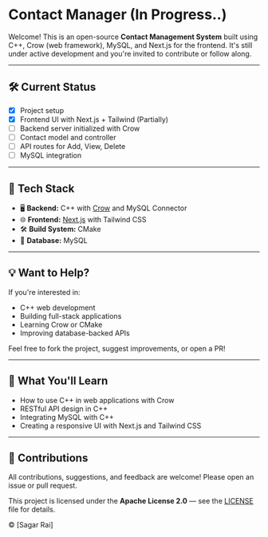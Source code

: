 # Contact Manager (In Progress..)

Welcome! This is an open-source **Contact Management System** built using C++, Crow (web framework), MySQL, and Next.js for the frontend. It's still under active development and you're invited to contribute or follow along.

---

## 🛠️ Current Status

- [x] Project setup
- [x] Frontend UI with Next.js + Tailwind (Partially)
- [ ] Backend server initialized with Crow
- [ ] Contact model and controller
- [ ] API routes for Add, View, Delete
- [ ] MySQL integration

---

## 🔧 Tech Stack

- 🖥️ **Backend:** C++ with [Crow](https://github.com/CrowCpp/crow) and MySQL Connector
- 🌐 **Frontend:** [Next.js](https://nextjs.org/) with Tailwind CSS
- 🛠️ **Build System:** CMake
- 💾 **Database:** MySQL

---

## 💡 Want to Help?

If you're interested in:

- C++ web development
- Building full-stack applications
- Learning Crow or CMake
- Improving database-backed APIs

Feel free to fork the project, suggest improvements, or open a PR!

---

## 🧠 What You'll Learn

- How to use C++ in web applications with Crow
- RESTful API design in C++
- Integrating MySQL with C++
- Creating a responsive UI with Next.js and Tailwind CSS

---

## 🤝 Contributions

All contributions, suggestions, and feedback are welcome! Please open an issue or pull request.

This project is licensed under the **Apache License 2.0** — see the [LICENSE](./LICENSE) file for details.

© [Sagar Rai]
